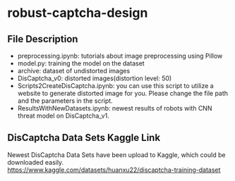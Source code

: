 # robust-captcha-design
## File Description 
- preprocessing.ipynb: tutorials about image preprocessing using Pillow
- model.py: training the model on the dataset
- archive: dataset of undistorted images
- DisCaptcha_v0: distorted images(distortion level: 50)
- Scripts2CreateDisCaptcha.ipynb: you can use this script to utilize a website to generate distorted image for you. Please change the file path and the parameters in the script.
- ResultsWithNewDatasets.ipynb: newest results of robots with CNN threat model on DisCaptcha_v1.
## DisCaptcha Data Sets Kaggle Link
Newest DisCaptcha Data Sets have been upload to Kaggle, which could be downloaded easily.
https://www.kaggle.com/datasets/huanxu22/discaptcha-training-dataset
